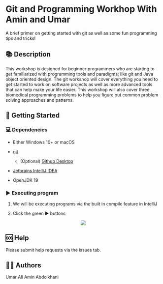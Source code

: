 # Git and Programming Workhop With Amin and Umar

A brief primer on getting started with git as well as some fun programming tips and tricks!

## 📚 Description

This workshop is designed for beginner programmers who are starting to get familiarized with programming tools and paradigms; like git and Java object oriented design. 
The git workshop will cover everything you need to get started to work on software projects as well as more advanced tools that can help make your life easier.
This workshop will also cover three biomedical programming problems to help you figure out common problem solving approaches and patterns.

## 🚀 Getting Started

### 💻 Dependencies

* Either Windows 10+ or macOS

* [git](https://git-scm.com/downloads)

  * (Optional) [Github Desktop](https://desktop.github.com/)

* [Jetbrains IntelliJ IDEA](https://www.jetbrains.com/idea/download/)

* OpenJDK 19


### ▶ Executing program

1. We will be executing programs via the built in compile feature in IntelliJ

2. Click the green ▶ buttons

<p align="center">
  <img src="https://user-images.githubusercontent.com/29158525/201765232-4d5cd1d3-4867-4322-99e5-aef3ceb9b505.png" />
</p>


## 🆘 Help

Please submit help requests via the issues tab.

## 🙎‍♂️ Authors

  Umar Ali 
  Amin Abdolkhani
